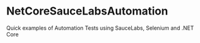 # NetCoreSauceLabsAutomation
Quick examples of Automation Tests using SauceLabs, Selenium and .NET Core
